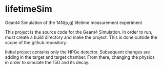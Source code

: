 # lifetimeSim
Geant4 Simulation of the 14N(p,g) lifetime measurement experiment

This project is the source code for the Geant4 Simulation. 
In order to run, must create a build directory and make the project. 
This is done outside the scope of the github repository. 

Initial project contains only the HPGe detector. 
Subsequent changes are adding in the target and target chamber. 
From there, changing the physics in order to simulate the 15O and its decay.
